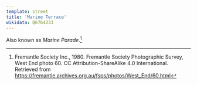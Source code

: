 ```yaml
---
template: street
title: 'Marine Terrace'
wikidata: Q6764233
---
```

Also known as *Marine Parade*.[^1]

[^1]: Fremantle Society Inc., 1980. Fremantle Society Photographic Survey, West End photo 60. CC Attribution-ShareAlike 4.0 International. Retrieved from https://fremantle.archives.org.au/fsps/photos/West_End/60.html
